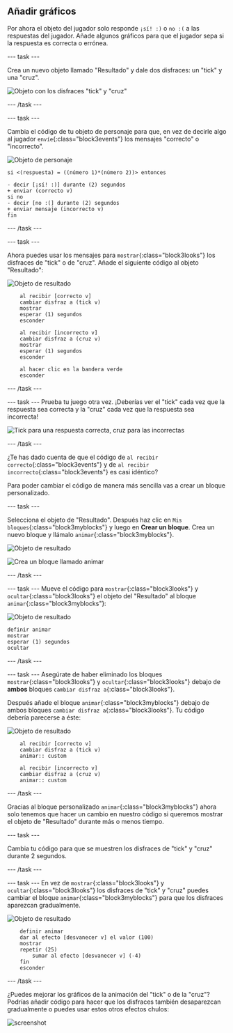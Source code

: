 ## Añadir gráficos

Por ahora el objeto del jugador solo responde `¡sí! :)` o `no :(` a las respuestas del jugador. Añade algunos gráficos para que el jugador sepa si la respuesta es correcta o errónea.

\--- task \---

Crea un nuevo objeto llamado "Resultado" y dale dos disfraces: un "tick" y una "cruz".

![Objeto con los disfraces "tick" y "cruz"](images/brain-result.png)

\--- /task \---

\--- task \---

Cambia el código de tu objeto de personaje para que, en vez de decirle algo al jugador `envíe`{:class="block3events"} los mensajes "correcto" o "incorrecto".

![Objeto de personaje](images/giga-sprite.png)

```blocks3
si <(respuesta) = ((número 1)*(número 2))> entonces

- decir [¡sí! :)] durante (2) segundos
+ enviar (correcto v)
si no
- decir [no :(] durante (2) segundos
+ enviar mensaje (incorrecto v)
fin
```

\--- /task \---

\--- task \---

Ahora puedes usar los mensajes para `mostrar`{:class="block3looks"} los disfraces de "tick" o de "cruz". Añade el siguiente código al objeto "Resultado":

![Objeto de resultado](images/result-sprite.png)

```blocks3
    al recibir [correcto v]
    cambiar disfraz a (tick v)
    mostrar
    esperar (1) segundos
    esconder

    al recibir [incorrecto v]
    cambiar disfraz a (cruz v)
    mostrar
    esperar (1) segundos
    esconder

    al hacer clic en la bandera verde
    esconder
```

\--- /task \---

\--- task \--- Prueba tu juego otra vez. ¡Deberías ver el "tick" cada vez que la respuesta sea correcta y la "cruz" cada vez que la respuesta sea incorrecta!

![Tick para una respuesta correcta, cruz para las incorrectas](images/brain-test-answer.png)

\--- /task \---

¿Te has dado cuenta de que el código de `al recibir correcto`{:class="block3events"} y de `al recibir incorrecto`{:class="block3events"} es casi idéntico?

Para poder cambiar el código de manera más sencilla vas a crear un bloque personalizado.

\--- task \---

Selecciona el objeto de "Resultado". Después haz clic en `Mis bloques`{:class="block3myblocks"} y luego en **Crear un bloque**. Crea un nuevo bloque y llámalo `animar`{:class="block3myblocks"}.

![Objeto de resultado](images/result-sprite.png)

![Crea un bloque llamado animar](images/brain-animate-function.png)

\--- /task \---

\--- task \--- Mueve el código para `mostrar`{:class="block3looks"} y `ocultar`{:class="block3looks"} el objeto del "Resultado" al bloque `animar`{:class="block3myblocks"}:

![Objeto de resultado](images/result-sprite.png)

```blocks3
definir animar
mostrar
esperar (1) segundos
ocultar
```

\--- /task \---

\--- task \--- Asegúrate de haber eliminado los bloques `mostrar`{:class="block3looks"} y `ocultar`{:class="block3looks"} debajo de **ambos** bloques `cambiar disfraz a`{:class="block3looks"}.

Después añade el bloque `animar`{:class="block3myblocks"} debajo de ambos bloques `cambiar disfraz a`{:class="block3looks"}. Tu código debería parecerse a éste:

![Objeto de resultado](images/result-sprite.png)

```blocks3
    al recibir [correcto v]
    cambiar disfraz a (tick v)
    animar:: custom

    al recibir [incorrecto v]
    cambiar disfraz a (cruz v)
    animar:: custom
```

\--- /task \---

Gracias al bloque personalizado `animar`{:class="block3myblocks"} ahora solo tenemos que hacer un cambio en nuestro código si queremos mostrar el objeto de "Resultado" durante más o menos tiempo.

\--- task \---

Cambia tu código para que se muestren los disfraces de "tick" y "cruz" durante 2 segundos.

\--- /task \---

\--- task \--- En vez de `mostrar`{:class="block3looks"} y `ocultar`{:class="block3looks"} los disfraces de "tick" y "cruz" puedes cambiar el bloque `animar`{:class="block3myblocks"} para que los disfraces aparezcan gradualmente.

![Objeto de resultado](images/result-sprite.png)

```blocks3
    definir animar
    dar al efecto [desvanecer v] el valor (100)
    mostrar
    repetir (25)
        sumar al efecto [desvanecer v] (-4)
    fin
    esconder
```

\--- /task \---

¿Puedes mejorar los gráficos de la animación del "tick" o de la "cruz"? Podrías añadir código para hacer que los disfraces también desaparezcan gradualmente o puedes usar estos otros efectos chulos:

![screenshot](images/brain-effects.png)